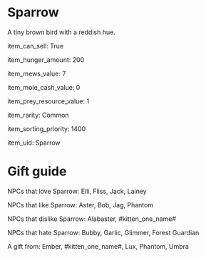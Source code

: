 # Sparrow

A tiny brown bird with a reddish hue.

item_can_sell: True

item_hunger_amount: 200

item_mews_value: 7

item_mole_cash_value: 0

item_prey_resource_value: 1

item_rarity: Common

item_sorting_priority: 1400

item_uid: Sparrow

# Gift guide

NPCs that love Sparrow: Elli, Fliss, Jack, Lainey

NPCs that like Sparrow: Aster, Bob, Jag, Phantom

NPCs that dislike Sparrow: Alabaster, #kitten_one_name#

NPCs that hate Sparrow: Bubby, Garlic, Glimmer, Forest Guardian

A gift from: Ember, #kitten_one_name#, Lux, Phantom, Umbra